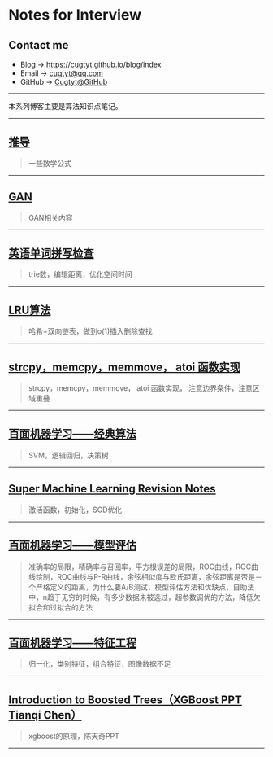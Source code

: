 # **Notes for Interview**

## Contact me

* Blog -> <https://cugtyt.github.io/blog/index>
* Email -> <cugtyt@qq.com>
* GitHub -> [Cugtyt@GitHub](https://github.com/Cugtyt)

---

本系列博客主要是算法知识点笔记。

---

## [**推导**](https://cugtyt.github.io/blog/intv/200223)

> 一些数学公式

---

## [**GAN**](https://cugtyt.github.io/blog/intv/200222)

> GAN相关内容

---

## [**英语单词拼写检查**](https://cugtyt.github.io/blog/intv/200115)

> trie数，编辑距离，优化空间时间

---

## [**LRU算法**](https://cugtyt.github.io/blog/intv/191112)

> 哈希+双向链表，做到o(1)插入删除查找

---

## [**strcpy，memcpy，memmove， atoi 函数实现**](https://cugtyt.github.io/blog/intv/191111)

> strcpy，memcpy，memmove， atoi 函数实现， 注意边界条件，注意区域重叠

---

## [**百面机器学习——经典算法**](https://cugtyt.github.io/blog/intv/190924)

> SVM，逻辑回归，决策树

---

## [**Super Machine Learning Revision Notes**](https://cugtyt.github.io/blog/intv/190923)

> 激活函数，初始化，SGD优化

---

## [**百面机器学习——模型评估**](https://cugtyt.github.io/blog/intv/190919)

> 准确率的局限，精确率与召回率，平方根误差的局限，ROC曲线，ROC曲线绘制，ROC曲线与P-R曲线，余弦相似度与欧氏距离，余弦距离是否是－个严格定义的距离，为什么要A/B测试，模型评估方法和优缺点，自助法中，n趋于无穷的时候，有多少数据未被选过，超参数调优的方法，降低欠拟合和过拟合的方法

---

## [**百面机器学习——特征工程**](https://cugtyt.github.io/blog/intv/190918)

> 归一化，类别特征，组合特征，图像数据不足

---

## [**Introduction to Boosted Trees（XGBoost PPT Tianqi Chen）**](https://cugtyt.github.io/blog/intv/190811)

> xgboost的原理，陈天奇PPT

---